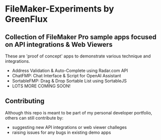 # FileMaker-Experiments by GreenFlux
## Collection of FileMaker Pro sample apps focused on API integrations & Web Viewers
These are 'proof of concept' apps to demonstrate various technique and integrations. 

- Address Validation & Auto-Complete using Radar.com API
- ChatFMP: Chat Interface & Script for OpenAI Assistant
- SortableFMP: Drag & Drop Sortable List using SortableJS
- LOTS MORE COMING SOON!


## Contributing
Although this repo is meant to be part of my personal developer portfolio, others can still contribute by:
- suggesting new API integrations or web viewer challeges
- raising issues for any bugs in existing demo apps

